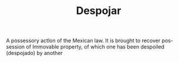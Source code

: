 ---
title: Despojar
letter: D
permalink: "/definitions/bld-despojar.html"
body: A possessory actlon of the Mexican law. It is brought to recover pos-session
  of Immovable property, of which one has been despoiled (despojado) by another
published_at: '2018-07-07'
source: Black's Law Dictionary 2nd Ed (1910)
layout: post
---